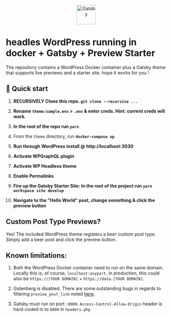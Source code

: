 <p align="center">
  <a href="https://www.gatsbyjs.org">
    <img alt="Gatsby" src="https://www.gatsbyjs.org/monogram.svg" width="60" />
  </a>
</p>
<h1 align="center">
	
 # headles WordPress running in docker + Gatsby + Preview Starter

</h1>

The repository contains a WordPress Docker container plus a Gatsby _theme_ that supports live previews and a starter site.
hope it works for you !

## 🚀 Quick start

1. **RECURSIVELY Clone this repo. `git clone --recursive ...`**

2. **Rename `theme/sample.env` > `.env` & enter creds. Hint: current creds will work.**

3. **In the root of the repo run `yarn`**

4. From the `theme` directory, run **`docker-compose up`**

5. **Run through WordPress install @ http://localhost:3030**

6. **Activate WPGraphQL plugin**

7. **Activate WP Headless theme**

8. **Enable Permalinks**

9. **Fire up the Gatsby Starter Site: In the root of the project run `yarn workspace site develop`**

10. **Navigate to the "Hello World" post, change something & click the preview button**

## Custom Post Type Previews?

Yes! The included WordPress theme registers a _beer_ custom post type. Simply add a beer post and click the preview button.

## Known limitations:

1. Both the WordPress Docker container need to run on the same domain. Locally this is, of course, `localhost:anyport`. In production, this could also be `https://[YOUR DOMAIN]` + `https://data.[YOUR DOMAIN]`.

2. Gutenberg is disabled. There are some outstanding bugs in regards to filtering `preview_post_link` noted [here](https://github.com/WordPress/gutenberg/issues/13998).

3. Gatsby must run on port `:8000`. `Access-Control-Allow-Origin` header is hard-coded in to `8000` in `headers.php`
